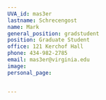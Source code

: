 ```yaml
---
UVA_id: mas3er
lastname: Schrecengost
name: Mark
general_position: gradstudent
position: Graduate Student
office: 121 Kerchof Hall
phone: 434-982-2785
email: mas3er@virginia.edu
image:
personal_page:


---
```

